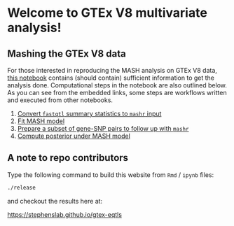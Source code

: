 # Welcome to GTEx V8 multivariate analysis!

## Mashing the GTEx V8 data

For those interested in reproducing the MASH analysis on GTEx V8 data, 
[this notebook][mashr_wf] contains (should contain) sufficient information to get the analysis done.
Computational steps in the notebook are also outlined below. 
As you can see from the embedded links, some steps are workflows written and executed from other notebooks.

1. [Convert `fastqtl` summary statistics to `mashr` input][fastqtl_wf]
2. [Fit MASH model][mashr_wf]
3. [Prepare a subset of gene-SNP pairs to follow up with `mashr`][indep_qtl_wf]
4. [Compute posterior under MASH model][mashr_wf]

## A note to repo contributors

Type the following command to build this website from `Rmd` / `ipynb` files:

```bash
./release
```

and checkout the results here at:

https://stephenslab.github.io/gtex-eqtls

[mashr_wf]: https://stephenslab.github.io/gtex-eqtls/analysis/mashr_flashr_workflow.html
[fastqtl_wf]: https://stephenslab.github.io/gtex-eqtls/analysis/fastqtl_to_mash.html
[indep_qtl_wf]: https://stephenslab.github.io/gtex-eqtls/analysis/Independent_eQTL_Results.html
